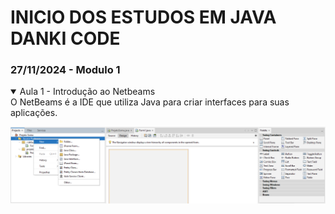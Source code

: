 # INICIO DOS ESTUDOS EM JAVA DANKI CODE
### 27/11/2024 - Modulo 1 

<details open>

<summary>Aula 1 - Introdução ao Netbeams</summary>
O NetBeams é a IDE que utiliza Java para criar interfaces para suas aplicações.

![Para isso clicamos com o botão direito](IMG/ImgCriaInterface.png)
</details>
